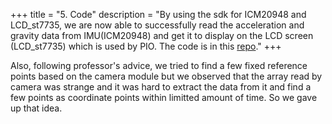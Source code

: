 +++
title = "5. Code"
description = "By using the sdk for ICM20948 and LCD_st7735, we are now able to successfully read the acceleration and gravity data from IMU(ICM20948) and get it to display on the LCD screen (LCD_st7735) which is used by PIO. The code is in this [repo](https://github.com/ese5190-walkman/ese-5190_final_project/tree/main/code/in-progress)."
+++

Also, following professor's advice, we tried to find a few fixed reference points based on the camera module but we observed that the array read by camera was strange and it was hard to extract the data from it and find a few points as coordinate points within limitted amount of time. So we gave up that idea.



